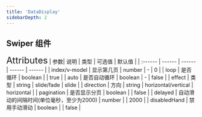 ```yaml
---
title: 'DataDisplay'
sidebarDepth: 2
---
```

## Swiper 组件
<ClientOnly>
  <rm-swiper/>
<font size=5>Attributes</font>
| 参数| 说明 | 类型 | 可选值 | 默认值 |
| :------ | ------ | ------ | ------ | ------ |
| index/v-model | 显示第几页 | number | - | 0 |
| loop | 是否循环 | boolean |  | true |
| auto | 是否自动循环 | boolean | - | false |
| effect | 类型 | string | slide/fade | slide |
| direction | 方向 | string | horizontal/vertical | horizontal |
| pagination | 是否显示分页 | boolean |  | false |
| delayed | 自动滑动的间隔时间(单位毫秒，至少为2000) | number |  | 2000 |
| disabledHand | 禁用手动滑动 | boolean |  | false |
</ClientOnly>
